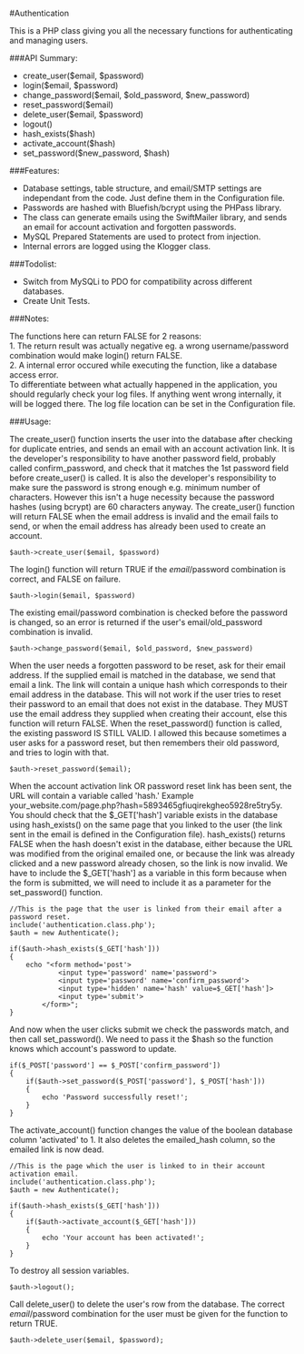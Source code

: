 #Authentication 

This is a PHP class giving you all the necessary functions for authenticating and managing users.

###API Summary:

- create_user($email, $password)
- login($email, $password)
- change_password($email, $old_password, $new_password)
- reset_password($email)
- delete_user($email, $password)
- logout()
- hash_exists($hash)
- activate_account($hash)
- set_password($new_password, $hash)

###Features:

- Database settings, table structure, and email/SMTP settings are independant from the code. Just define them in the Configuration file.
- Passwords are hashed with Bluefish/bcrypt using the PHPass library. 
- The class can generate emails using the SwiftMailer library, and sends an email for account activation and forgotten passwords.
- MySQL Prepared Statements are used to protect from injection.
- Internal errors are logged using the Klogger class.

###Todolist:
- Switch from MySQLi to PDO for compatibility across different databases.
- Create Unit Tests.

###Notes:

The functions here can return FALSE for 2 reasons:  
    1. The return result was actually negative eg. a wrong username/password combination would make login() return FALSE.  
    2. A internal error occured while executing the function, like a database access error.  
To differentiate between what actually happened in the application, you should regularly check your log files.  If anything went wrong internally, it will be logged there.
The log file location can be set in the Configuration file.

###Usage:

The create_user() function inserts the user into the database after checking for duplicate entries, and sends an email with an account activation link.
It is the developer's responsibility to have another password field, probably called confirm_password, and check that it matches the 1st password field before create_user() is called.
It is also the developer's responsibility to make sure the password is strong enough e.g. minimum number of characters. However this isn't a huge necessity because the password hashes (using bcrypt) are 60 characters anyway.
The create_user() function will return FALSE when the email address is invalid and the email fails to send, or when the email address has already been used to create an account.

    $auth->create_user($email, $password)  

The login() function will return TRUE if the $email/$password combination is correct, and FALSE on failure.  

    $auth->login($email, $password)

The existing email/password combination is checked before the password is changed, so an error is returned if the user's email/old_password combination is invalid.  

    $auth->change_password($email, $old_password, $new_password)

When the user needs a forgotten password to be reset, ask for their email address. If the supplied email is matched in the database, we send that email a link. The link will contain a unique hash which corresponds to their email address in the database. 
This will not work if the user tries to reset their password to an email that does not exist in the database. They MUST use the email address they supplied when creating their account, else this function will return FALSE.
When the reset_password() function is called, the existing password IS STILL VALID. I allowed this because sometimes a user asks for a password reset, but then remembers their old password, and tries to login with that.

    $auth->reset_password($email);

When the account activation link OR password reset link has been sent, the URL will contain a variable called 'hash.' Example your_website.com/page.php?hash=5893465gfiuqirekgheo5928re5try5y.
You should check that the $_GET['hash'] variable exists in the database using hash_exists() on the same page that you linked to the user (the link sent in the email is defined in the Configuration file).
hash_exists() returns FALSE when the hash doesn't exist in the database, either because the URL was modified from the original emailed one, or because the link was already clicked and a new password already chosen, so the link is now invalid. We have to include the $_GET['hash'] as a variable in this form because when the form is submitted, we will need to include it as a parameter for the set_password() function.

    //This is the page that the user is linked from their email after a password reset.
    include('authentication.class.php');
    $auth = new Authenticate();
	    
    if($auth->hash_exists($_GET['hash']))
    {
        echo "<form method='post'>
                <input type='password' name='password'>
                <input type='password' name='confirm_password'>
                <input type='hidden' name='hash' value=$_GET['hash']>
                <input type='submit'>
            </form>";
    }
    
And now when the user clicks submit we check the passwords match, and then call set_password(). We need to pass it the $hash so the function knows which account's password to update.  
    
    if($_POST['password'] == $_POST['confirm_password'])
    {
        if($auth->set_password($_POST['password'], $_POST['hash']))
        {
            echo 'Password successfully reset!';
        }
    }
    
The activate_account() function changes the value of the boolean database column 'activated' to 1. It also deletes the emailed_hash column, so the emailed link is now dead.  

    //This is the page which the user is linked to in their account activation email.
    include('authentication.class.php');
    $auth = new Authenticate();
    
    if($auth->hash_exists($_GET['hash']))
    {
        if($auth->activate_account($_GET['hash']))
        {
            echo 'Your account has been activated!';
        }
    }
    
To destroy all session variables.

    $auth->logout();
    
Call delete_user() to delete the user's row from the database. The correct $email/$password combination for the user must be given for the function to return TRUE.

    $auth->delete_user($email, $password);
